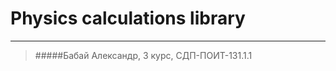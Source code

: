# Physics calculations library #
_________________________________


> #####Бабай Александр, 3 курс, СДП-ПОИТ-131.1.1